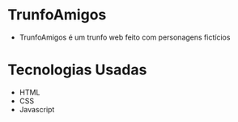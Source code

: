# TrunfoAmigos 
- TrunfoAmigos é um trunfo web feito com personagens fictícios

# Tecnologias Usadas
- HTML
- CSS
- Javascript
